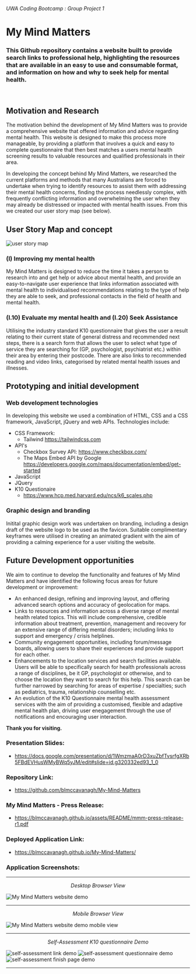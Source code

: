 *UWA Coding Bootcamp : Group Project 1*

# My Mind Matters

### This Github repository contains a website built to provide search links to professional help, highlighting the resources that are available in an easy to use and consumable format, and information on how and why to seek help for mental health.
<br>

## Motivation and Research

The motivation behind the development of My Mind Matters was to provide a comprehensive website that offered information and advice regarding mental health. This website is designed to make this process more manageable, by providing a platform that involves a quick and easy to complete questionnaire that then best matches a users mental health screening results to valuable resources and qualified professionals in their area.

In developing the concept behind My Mind Matters, we researched the current platforms and methods that many Australians are forced to undertake when trying to identify resources to assist them with addressing their mental health concerns, finding the process needlessly complex, with frequently conflicting information and overwhelming the user when they may already be distressed or impacted with mental health issues. From this we created our user story map (see below).

## User Story Map and concept

![user story map](./assets/README/mmm-user-story-map.png)

### **(I) Improving my mental health**

My Mind Matters is designed to reduce the time it takes a person to research into and get help or advice about mental health, and provide an easy-to-navigate user experience that links information associated with mental health to individualised recommendations relating to the type of help they are able to seek, and professional contacts in the field of health and mental health.

### **(I.10) Evaluate my mental health and (I.20) Seek Assistance**

Utilising the industry standard K10 questionnaire that gives the user a result relating to their current state of general distress and recommended next steps, there is a search form that allows the user to select what type of service they are searching for (GP, psychologist, psychiatrist etc.) within their area by entering their postcode. There are also links to recommended reading and video links, categorised by related mental health issues and illnesses.

##  Prototyping and initial development
### Web development technologies 
In developing this website we used a combination of HTML, CSS and a CSS framework, JavaScript, jQuery and web APIs. Technologies include:

* CSS Framework:
    * Tailwind https://tailwindcss.com
* API's
    * Checkbox Survey API: https://www.checkbox.com/
    * The Maps Embed API by Google https://developers.google.com/maps/documentation/embed/get-started
* JavaScript
* JQuery
* K10 Questionaire
    * https://www.hcp.med.harvard.edu/ncs/k6_scales.php

### Graphic design and branding
Initital graphic design work was undertaken on branding, including a design draft of the website logo to be used as the favicon. Suitable complimentary keyframes were utilised in creating an animated gradient with the aim of providing a calming experience for a user visiting the website. 

## Future Development opportunities

We aim to continue to develop the functionality and features of My Mind Matters and have identified the following focus areas for future development or improvement:
* An enhanced design, refining and improving layout, and offering advanced search options and accuracy of geolocation for maps. 
* Links to resources and information across a diverse range of mental health related topics. This will include comprehensive, credible information about treatment, prevention, management and recovery for an extensive range of differing mental disorders; including links to support and emergency / crisis helplines.
* Community engagement opportunities, including forum/message boards, allowing users to share their experiences and provide support for each other.
* Enhancements to the location services and search facilities available. Users will be able to specifically search for health professionals across a range of disciplines, be it GP, psychologist or otherwise, and to choose the location they want to search for this help. This search can be further narrowed by searching for areas of expertise / specialties; such as pediatrics, trauma, relationship counselling etc.
* An evolution of the K10 Questionnaire mental health assessment services with the aim of providing a customised, flexible and adaptive mental health plan, driving user enegagement through the use of notifications and encouraging user interaction.

**Thank you for visiting.**
### Presentation Slides:

* https://docs.google.com/presentation/d/1WmzmaA0rD3xuZbfTvsrfgXRb5FBdEVHusWMyBWq5yJM/edit#slide=id.g320332ed93_1_0


### Repository Link:

* https://github.com/blmccavanagh/My-Mind-Matters

### My Mind Matters - Press Release:

* https://blmccavanagh.github.io/assets/README/mmm-press-release-r1.pdf

### Deployed Application Link:

* https://blmccavanagh.github.io/My-Mind-Matters/

### Application Screenshots:

---

<div align="center">

*Desktop Browser View* 

</div>

![My Mind Matters website demo](./assets/README/mmm-webpage-screen-capture.jpg) 

---

<div align="center">

*Mobile Browser View*

</div>

![My Mind Matters website demo mobile view](./assets/README/mmm-mobile-device-view-screen-capture.png) 

---

<div align="center">

*Self-Assessment K10 questionnaire Demo*

</div>

![self-assessment link demo](./assets/README/mmm-click-here.gif)
![self-assessment questionnaire demo](./assets/README/mmm-k10.gif)
![self-assessment finish page demo](./assets/README/mmm-k10-finish.gif)

---